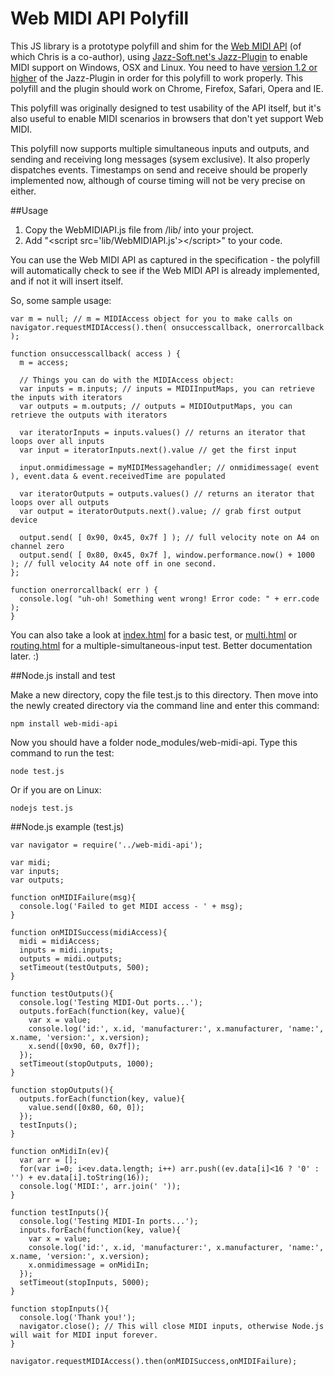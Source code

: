 # Web MIDI API Polyfill

This JS library is a prototype polyfill and shim for the [Web MIDI API](http://webaudio.github.io/web-midi-api/) (of which Chris is a co-author), using [Jazz-Soft.net's Jazz-Plugin](http://jazz-soft.net/) to enable MIDI support on Windows, OSX and Linux.
You need to have [version 1.2 or higher](http://jazz-soft.net/download/Jazz-Plugin) of the Jazz-Plugin in order for this polyfill to work properly. This polyfill and the plugin should work on Chrome, Firefox, Safari, Opera and IE.

This polyfill was originally designed to test usability of the API itself, but it's also useful to enable MIDI scenarios in browsers that don't yet support Web MIDI.

This polyfill now supports multiple simultaneous inputs and outputs, and sending and receiving long messages (sysem exclusive). It also properly dispatches events. Timestamps on send and receive should be properly implemented now, although of course timing will not be very precise on either.

##Usage

1. Copy the WebMIDIAPI.js file from /lib/ into your project.
2. Add "&lt;script src='lib/WebMIDIAPI.js'>&lt;/script>" to your code.

You can use the Web MIDI API as captured in the specification - the polyfill will automatically check to see if the Web MIDI API is already implemented, and if not it will insert itself.

So, some sample usage:

    var m = null; // m = MIDIAccess object for you to make calls on
    navigator.requestMIDIAccess().then( onsuccesscallback, onerrorcallback );

    function onsuccesscallback( access ) {
      m = access;

      // Things you can do with the MIDIAccess object:
      var inputs = m.inputs; // inputs = MIDIInputMaps, you can retrieve the inputs with iterators
      var outputs = m.outputs; // outputs = MIDIOutputMaps, you can retrieve the outputs with iterators

      var iteratorInputs = inputs.values() // returns an iterator that loops over all inputs
      var input = iteratorInputs.next().value // get the first input

      input.onmidimessage = myMIDIMessagehandler; // onmidimessage( event ), event.data & event.receivedTime are populated

      var iteratorOutputs = outputs.values() // returns an iterator that loops over all outputs
      var output = iteratorOutputs.next().value; // grab first output device

      output.send( [ 0x90, 0x45, 0x7f ] ); // full velocity note on A4 on channel zero
      output.send( [ 0x80, 0x45, 0x7f ], window.performance.now() + 1000 ); // full velocity A4 note off in one second.
    };

    function onerrorcallback( err ) {
      console.log( "uh-oh! Something went wrong! Error code: " + err.code );
    }

You can also take a look at [index.html](http://cwilso.github.com/WebMIDIAPIShim/tests/index.html) for a basic test, or [multi.html](http://cwilso.github.com/WebMIDIAPIShim/tests/multi.html) or [routing.html](http://cwilso.github.com/WebMIDIAPIShim/tests/routing.html) for a multiple-simultaneous-input test.  Better documentation later.  :)

##Node.js install and test

  Make a new directory, copy the file test.js to this directory. Then move into the newly created directory via the command line and enter this command:

    npm install web-midi-api

  Now you should have a folder node_modules/web-midi-api. Type this command to run the test:

    node test.js

  Or if you are on Linux:

    nodejs test.js

##Node.js example (test.js)

    var navigator = require('../web-midi-api');

    var midi;
    var inputs;
    var outputs;

    function onMIDIFailure(msg){
      console.log('Failed to get MIDI access - ' + msg);
    }

    function onMIDISuccess(midiAccess){
      midi = midiAccess;
      inputs = midi.inputs;
      outputs = midi.outputs;
      setTimeout(testOutputs, 500);
    }

    function testOutputs(){
      console.log('Testing MIDI-Out ports...');
      outputs.forEach(function(key, value){
        var x = value;
        console.log('id:', x.id, 'manufacturer:', x.manufacturer, 'name:', x.name, 'version:', x.version);
        x.send([0x90, 60, 0x7f]);
      });
      setTimeout(stopOutputs, 1000);
    }

    function stopOutputs(){
      outputs.forEach(function(key, value){
        value.send([0x80, 60, 0]);
      });
      testInputs();
    }

    function onMidiIn(ev){
      var arr = [];
      for(var i=0; i<ev.data.length; i++) arr.push((ev.data[i]<16 ? '0' : '') + ev.data[i].toString(16));
      console.log('MIDI:', arr.join(' '));
    }

    function testInputs(){
      console.log('Testing MIDI-In ports...');
      inputs.forEach(function(key, value){
        var x = value;
        console.log('id:', x.id, 'manufacturer:', x.manufacturer, 'name:', x.name, 'version:', x.version);
        x.onmidimessage = onMidiIn;
      });
      setTimeout(stopInputs, 5000);
    }

    function stopInputs(){
      console.log('Thank you!');
      navigator.close(); // This will close MIDI inputs, otherwise Node.js will wait for MIDI input forever.
    }

    navigator.requestMIDIAccess().then(onMIDISuccess,onMIDIFailure);